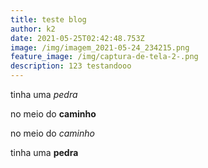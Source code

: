 ```yaml
---
title: teste blog
author: k2
date: 2021-05-25T02:42:48.753Z
image: /img/imagem_2021-05-24_234215.png
feature_image: /img/captura-de-tela-2-.png
description: 123 testandooo
---
```

tinha uma *pedra*

no meio do **caminho**

no meio do *caminho*

tinha uma **pedra**